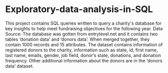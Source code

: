 # Exploratory-data-analysis-in-SQL

This project contains SQL queries written to query a charity's database for key insights to help meet fundraising objectives for the following year.
Data Source:
The database was gotten from entrylevel.net and it contains two tables ‘donation data’ and ‘donors data’. When merged together, they contain 1000 records 
and 15 attributes. The dataset contains information of registered donors to the charity, information such as state, id, first name, last name, emails, gender, 
job field, donor’s state, donations, and donation frequency. Other additional information about the donors are in the ‘donors data’ dataset.
